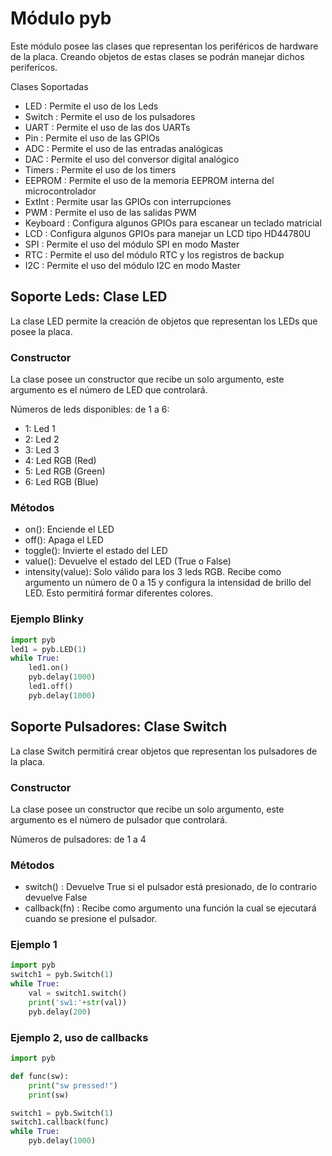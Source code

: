# Módulo pyb

Este módulo posee las clases que representan los periféricos de hardware de la placa. Creando objetos de estas clases se podrán manejar dichos perifericos.

Clases Soportadas

* LED : Permite el uso de los Leds
* Switch : Permite el uso de los pulsadores
* UART : Permite el uso de las dos UARTs
* Pin : Permite el uso de las GPIOs
* ADC : Permite el uso de las entradas analógicas
* DAC : Permite el uso del conversor digital analógico
* Timers : Permite el uso de los timers
* EEPROM : Permite el uso de la memoria EEPROM interna del microcontrolador
* ExtInt : Permite usar las GPIOs con interrupciones
* PWM : Permite el uso de las salidas PWM
* Keyboard : Configura algunos GPIOs para escanear un teclado matricial
* LCD : Configura algunos GPIOs para manejar un LCD tipo HD44780U
* SPI : Permite el uso del módulo SPI en modo Master
* RTC : Permite el uso del módulo RTC y los registros de backup
* I2C : Permite el uso del módulo I2C en modo Master

## Soporte Leds: Clase LED

La clase LED permite la creación de objetos que representan los LEDs que posee la placa.

### Constructor

La clase posee un constructor que recibe un solo argumento, este argumento es el número de LED que controlará.

Números de leds disponibles: de 1 a 6:

* 1: Led 1
* 2: Led 2
* 3: Led 3
* 4: Led RGB (Red)
* 5: Led RGB (Green)
* 6: Led RGB (Blue)

### Métodos

* on(): Enciende el LED
* off(): Apaga el LED
* toggle(): Invierte el estado del LED
* value(): Devuelve el estado del LED (True o False)
* intensity(value): Solo válido para los 3 leds RGB. Recibe como argumento un número de 0 a 15 y configura la intensidad de brillo del LED. Esto permitirá formar diferentes colores.

### Ejemplo Blinky

```python
import pyb
led1 = pyb.LED(1)
while True:
    led1.on()
    pyb.delay(1000)
    led1.off()
    pyb.delay(1000)
```

## Soporte Pulsadores: Clase Switch

La clase Switch permitirá crear objetos que representan los pulsadores de la placa.

### Constructor

La clase posee un constructor que recibe un solo argumento, este argumento es el número de pulsador que controlará.

Números de pulsadores: de 1 a 4

### Métodos

* switch() : Devuelve True si el pulsador está presionado, de lo contrario devuelve False
* callback(fn) : Recibe como argumento una función la cual se ejecutará cuando se presione el pulsador.

### Ejemplo 1

```python
import pyb
switch1 = pyb.Switch(1)
while True:
    val = switch1.switch()
    print('sw1:'+str(val))
    pyb.delay(200)
```

### Ejemplo 2, uso de callbacks

```python
import pyb

def func(sw):
    print("sw pressed!")
    print(sw)

switch1 = pyb.Switch(1)
switch1.callback(func)
while True:
    pyb.delay(1000)
```
